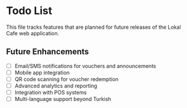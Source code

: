 # Todo List

This file tracks features that are planned for future releases of the Lokal Cafe web application.

## Future Enhancements

- [ ] Email/SMS notifications for vouchers and announcements
- [ ] Mobile app integration
- [ ] QR code scanning for voucher redemption
- [ ] Advanced analytics and reporting
- [ ] Integration with POS systems
- [ ] Multi-language support beyond Turkish
